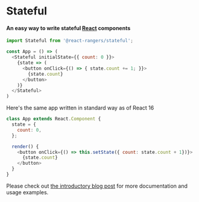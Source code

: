 # Stateful
#### An easy way to write stateful [React](https://reactjs.org/) components

```javascript
import Stateful from '@react-rangers/stateful';

const App = () => (
  <Stateful initialState={{ count: 0 }}>
    {state => (
      <button onClick={() => { state.count += 1; }}>
        {state.count}
      </button>
    )}
  </Stateful>  
)
```

Here's the same app written in standard way as of React 16

```javascript
class App extends React.Component {
  state = {
    count: 0,
  };

  render() {
    <button onClick={() => this.setState({ count: state.count + 1})}>
      {state.count}
    </button>    
  }
}
```

Please check out [the introductory blog post](https://medium.com/react-rangers/an-easy-way-to-write-stateful-react-components-f210f253f520)
for more documentation and usage examples.
